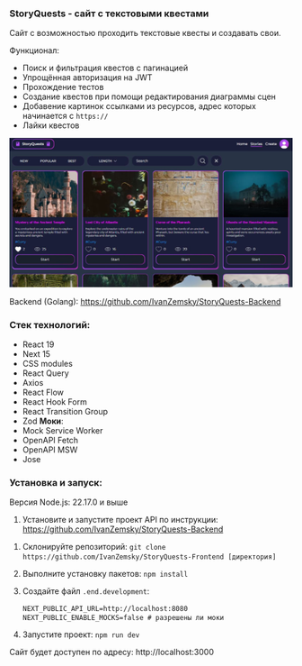 ### StoryQuests - сайт с текстовыми квестами

Сайт с возможностью проходить текстовые квесты и создавать свои.

Функционал:
+ Поиск и фильтрация квестов с пагинацией
+ Упрощённая авторизация на JWT
+ Прохождение тестов
+ Создание квестов при помощи редактирования диаграммы сцен
+ Добавение картинок ссылками из ресурсов, адрес которых начинается с `https://`
+ Лайки квестов


<picture>
 <img alt="Скриншот страницы &quot;Stories&quot;" src="./README_IMG.JPG">
</picture>

Backend (Golang): https://github.com/IvanZemsky/StoryQuests-Backend

### Стек технологий:
+ React 19
+ Next 15
+ CSS modules
+ React Query
+ Axios
+ React Flow
+ React Hook Form
+ React Transition Group
+ Zod
**Моки**:
+ Mock Service Worker
+ OpenAPI Fetch
+ OpenAPI MSW
+ Jose

### Установка и запуск:

Версия Node.js: 22.17.0 и выше

1) Установите и запустите проект API по инструкции: https://github.com/IvanZemsky/StoryQuests-Backend

1. Склонируйте репозиторий:
```git clone https://github.com/IvanZemsky/StoryQuests-Frontend [директория]```
2. Выполните установку пакетов:
```npm install ```

3. Создайте файл ```.end.development```:

    ```
    NEXT_PUBLIC_API_URL=http://localhost:8080
    NEXT_PUBLIC_ENABLE_MOCKS=false # разрешены ли моки
    ```

4. Запустите проект: ```npm run dev```

Сайт будет доступен по адресу: http://localhost:3000
